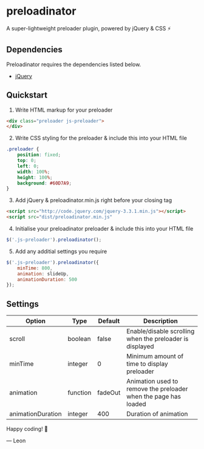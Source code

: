 # preloadinator
A super-lightweight preloader plugin, powered by jQuery &amp; CSS ⚡️


## Dependencies
Preloadinator requires the dependencies listed below.

- [jQuery](https://jquery.com/)

## Quickstart

1. Write HTML markup for your preloader

```html
<div class="preloader js-preloader">
</div>
```

2. Write CSS styling for the preloader & include this into your HTML file

```css
.preloader {
	position: fixed;
	top: 0;
	left: 0;
	width: 100%;
	height: 100%;
	background: #60D7A9;
}
```

3. Add jQuery & preloadinator.min.js right before your closing <body> tag

```html
<script src="http://code.jquery.com/jquery-3.3.1.min.js"></script>
<script src="dist/preloadinator.min.js"
```

4. Initialise your preloadinator preloader & include this into your HTML file

```javascript
$('.js-preloader').preloadinator();
```

5. Add any additial settings you require

```javascript
$('.js-preloader').preloadinator({
	minTime: 800,
	animation: slideUp,
	animationDuration: 500
});
```

## Settings

| Option            | Type     | Default | Description                                                     |
|-------------------|----------|---------|-----------------------------------------------------------------|
| scroll            | boolean  | false   | Enable/disable scrolling when the preloader is displayed        |
| minTime           | integer  | 0       | Minimum amount of time to display preloader                     |
| animation         | function | fadeOut | Animation used to remove the preloader when the page has loaded |
| animationDuration | integer  | 400     | Duration of animation                                           |


Happy coding! 🤖

&mdash; Leon